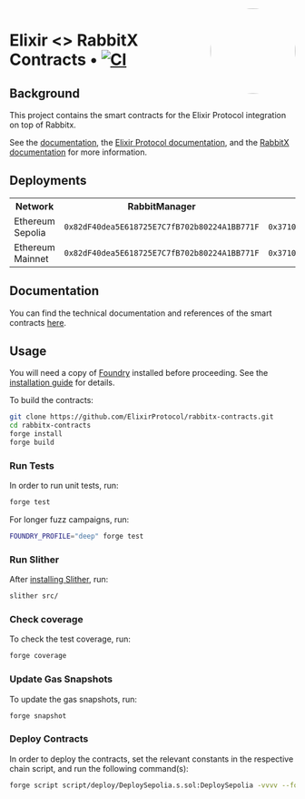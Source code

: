 <img align="right" width="150" height="150" top="100" style="border-radius:99%" src="https://i.imgur.com/H5aZQMA.jpg">

# Elixir <> RabbitX Contracts • [![CI](https://github.com/ElixirProtocol/rabbitx-contracts/actions/workflows/test.yml/badge.svg)](https://github.com/ElixirProtocol/rabbitx-contracts/actions/workflows/test.yml)

## Background

This project contains the smart contracts for the Elixir Protocol integration on top of Rabbitx.

See the [documentation](docs/docs.md), the [Elixir Protocol documentation](https://docs.elixir.finance/), and the [RabbitX documentation](https://docs.rabbitx.io/) for more information.

## Deployments

<table>
<tr>
<th>Network</th>
<th>RabbitManager</th>
<th>Distributor</th>
<th>Router BTC (ID 1)</th>
<th>Router ETH (ID 2)</th>
<th>Router SOL (ID 3)</th>
<th>Router ARB (ID 4)</th>
<th>Router DOGE (ID 5)</th>
<th>Router LDO (ID 6)</th>
<th>Router SUI (ID 7)</th>
<th>Router PEPE (ID 8)</th>
<th>Router BCH (ID 9)</th>
<th>Router XRP (ID 10)</th>
<th>Router WLD (ID 11)</th>
<th>Router TON (ID 12)</th>
<th>Router STX (ID 13)</th>
<th>Router MATC (ID 14)</th>
<th>Router TRB (ID 15)</th>
<th>Router APT (ID 16)</th>
<th>Router INJ (ID 17)</th>
<th>Router AAVE (ID 18)</th>
<th>Router LINK (ID 19)</th>
<th>Router BNB (ID 20)</th>
<th>Router RNDR (ID 21)</th>
<th>Router MKR (ID 22)</th>
<th>Router RLB (ID 23)</th>
<th>Router ORDI (ID 24)</th>
<th>Router STG (ID 25)</th>
<th>Router SATS (ID 26)</th>
<th>Router TIA (ID 27)</th>
<th>Router BLUR (ID 28)</th>
<th>Router JTO (ID 29)</th>
<th>Router MEME (ID 30)</th>
<th>Router SEI (ID 31)</th>
</tr>
<tr>
<td>Ethereum Sepolia</td>
<td><code>0x82dF40dea5E618725E7C7fB702b80224A1BB771F</code></td>
<td><code>0x37102727dFB93410D90d446b19E736E1136469b8</code></td>
<td><code>0x393c45709968382Ee52dFf31aafeDeCA3B9654fC</code></td>
<td><code>0x58c66f107A1C129A4865c2f1EDc33eFd38A2f020</code></td>
<td><code>0xf5b2C3A4eb7Fd59F5FBE512EEb1aa98358242FD5</code></td>
<td><code>0xa13a4b97aB259808b10ffA58f08589063eD99943</code></td>
<td><code>0x738163cE85274b7599B91D1dA0E2798cAdc289d1</code></td>
<td><code>0x67B748B2B1c54809140Ebb12766c31480c3DE121</code></td>
<td><code>0x3b4D5D2319dB8d4Ce49eF32241fF447F57EDFb07</code></td>
<td><code>0x56ee545A30FeaC520cf0adCEA289481aB0A94518</code></td>
<td><code>0xD051B4886241feE6E03a32Ce86Ad3DeF77C6fC04</code></td>
<td><code>0x91110A59d41A8b659cb2AA4EFcf2B4C553eDf614</code></td>
<td><code>0x68Fade385055055c4b625E4C0f4e848D97673274</code></td>
<td><code>0x1e4887f4B32A3C758db71375A5c034E445101fBe</code></td>
<td><code>0x782855A9F6678F77Fe4CAbF5FB52C31Bef354535</code></td>
<td><code>0xE11644ac68D93C4E8730fC5Fb94A311211Cb4309</code></td>
<td><code>0x533485094d08399c99b670A241219A5d197C794d</code></td>
<td><code>0xa248740E945c8a6FeE4fB1aA677D2FfD3a8F4162</code></td>
<td><code>0xa15DD3100C9D09aC84310e7A31c7242608F445E7</code></td>
<td><code>0x7dE89198dbC097eb3731F297d18806Dab8e27A72</code></td>
<td><code>0x4B1a9AaC8D05B2f13b8212677aA03bDaa7d8A185</code></td>
<td><code>0x6Ba6435B47a36adCB3cca90189F20AA995e096f7</code></td>
<td><code>0xbf541F7bE0DCE645455698636cf7b354CF4a97d3</code></td>
<td><code>0xFAbc2efACa0177472164713579e344D2d90329f9</code></td>
<td><code>0x7BF188bD474Eab7836DCA232d2bA7B28efcb3979</code></td>
<td><code>0x91801ae692B95cC423B894550c1935BE2C781710</code></td>
<td><code>0xad5e71f7F25baCa4Db93845738b79c03a3633073</code></td>
<td><code>0x626e1C5651b437799d8ecB86921b1FceadE17f71</code></td>
<td><code>0x6b8459FE536843f744A815D6425D4Fa97298287f</code></td>
<td><code>0xF372b308e06e44CAa3F08706AaC20d54Ac9f9868</code></td>
<td><code>0xA094B884E495e4564dCc48b553a4a25453e36684</code></td>
<td><code>0x0AF3B74E5368f08a88c8563EF6a52BF157058DC1</code></td>
<td><code>0x3595a9bf16CdC8b07c68E7908EA075aD2377636c</code></td>
</tr>
<tr>
<td>Ethereum Mainnet</td>
<td><code>0x82dF40dea5E618725E7C7fB702b80224A1BB771F</code></td>
<td><code>0x37102727dFB93410D90d446b19E736E1136469b8</code></td>
<td><code>0x393c45709968382Ee52dFf31aafeDeCA3B9654fC</code></td>
<td><code>0x58c66f107A1C129A4865c2f1EDc33eFd38A2f020</code></td>
<td><code>0xf5b2C3A4eb7Fd59F5FBE512EEb1aa98358242FD5</code></td>
<td><code>0xa13a4b97aB259808b10ffA58f08589063eD99943</code></td>
<td><code>0x738163cE85274b7599B91D1dA0E2798cAdc289d1</code></td>
<td><code>0x67B748B2B1c54809140Ebb12766c31480c3DE121</code></td>
<td><code>0x3b4D5D2319dB8d4Ce49eF32241fF447F57EDFb07</code></td>
<td><code>0x56ee545A30FeaC520cf0adCEA289481aB0A94518</code></td>
<td><code>0xD051B4886241feE6E03a32Ce86Ad3DeF77C6fC04</code></td>
<td><code>0x91110A59d41A8b659cb2AA4EFcf2B4C553eDf614</code></td>
<td><code>0x68Fade385055055c4b625E4C0f4e848D97673274</code></td>
<td><code>0x1e4887f4B32A3C758db71375A5c034E445101fBe</code></td>
<td><code>0x782855A9F6678F77Fe4CAbF5FB52C31Bef354535</code></td>
<td><code>0xE11644ac68D93C4E8730fC5Fb94A311211Cb4309</code></td>
<td><code>0x533485094d08399c99b670A241219A5d197C794d</code></td>
<td><code>0xa248740E945c8a6FeE4fB1aA677D2FfD3a8F4162</code></td>
<td><code>0xa15DD3100C9D09aC84310e7A31c7242608F445E7</code></td>
<td><code>0x7dE89198dbC097eb3731F297d18806Dab8e27A72</code></td>
<td><code>0x4B1a9AaC8D05B2f13b8212677aA03bDaa7d8A185</code></td>
<td><code>0x6Ba6435B47a36adCB3cca90189F20AA995e096f7</code></td>
<td><code>0xbf541F7bE0DCE645455698636cf7b354CF4a97d3</code></td>
<td><code>0xFAbc2efACa0177472164713579e344D2d90329f9</code></td>
<td><code>0x7BF188bD474Eab7836DCA232d2bA7B28efcb3979</code></td>
<td><code>0x91801ae692B95cC423B894550c1935BE2C781710</code></td>
<td><code>0xad5e71f7F25baCa4Db93845738b79c03a3633073</code></td>
<td><code>0x626e1C5651b437799d8ecB86921b1FceadE17f71</code></td>
<td><code>0x6b8459FE536843f744A815D6425D4Fa97298287f</code></td>
<td><code>0xF372b308e06e44CAa3F08706AaC20d54Ac9f9868</code></td>
<td><code>0xA094B884E495e4564dCc48b553a4a25453e36684</code></td>
<td><code>0x0AF3B74E5368f08a88c8563EF6a52BF157058DC1</code></td>
<td><code>0x3595a9bf16CdC8b07c68E7908EA075aD2377636c</code></td>
</tr>
</table>

## Documentation

You can find the technical documentation and references of the smart contracts [here](docs/docs.md). 

## Usage

You will need a copy of [Foundry](https://github.com/foundry-rs/foundry) installed before proceeding. See the [installation guide](https://github.com/foundry-rs/foundry#installation) for details.

To build the contracts:

```sh
git clone https://github.com/ElixirProtocol/rabbitx-contracts.git
cd rabbitx-contracts
forge install
forge build
```

### Run Tests

In order to run unit tests, run:

```sh
forge test
```

For longer fuzz campaigns, run:

```sh
FOUNDRY_PROFILE="deep" forge test
```

### Run Slither

After [installing Slither](https://github.com/crytic/slither#how-to-install), run:

```sh
slither src/
```

### Check coverage

To check the test coverage, run:

```sh
forge coverage
```

### Update Gas Snapshots

To update the gas snapshots, run:

```sh
forge snapshot
```

### Deploy Contracts

In order to deploy the contracts, set the relevant constants in the respective chain script, and run the following command(s):

```sh
forge script script/deploy/DeploySepolia.s.sol:DeploySepolia -vvvv --fork-url RPC --broadcast --slow
```
